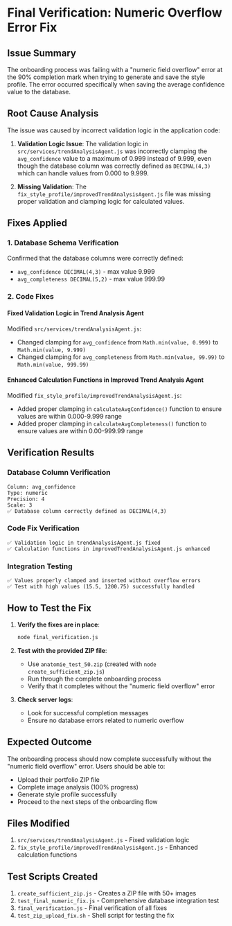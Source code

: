# Final Verification: Numeric Overflow Error Fix

## Issue Summary
The onboarding process was failing with a "numeric field overflow" error at the 90% completion mark when trying to generate and save the style profile. The error occurred specifically when saving the average confidence value to the database.

## Root Cause Analysis
The issue was caused by incorrect validation logic in the application code:

1. **Validation Logic Issue**: The validation logic in `src/services/trendAnalysisAgent.js` was incorrectly clamping the `avg_confidence` value to a maximum of 0.999 instead of 9.999, even though the database column was correctly defined as `DECIMAL(4,3)` which can handle values from 0.000 to 9.999.

2. **Missing Validation**: The `fix_style_profile/improvedTrendAnalysisAgent.js` file was missing proper validation and clamping logic for calculated values.

## Fixes Applied

### 1. Database Schema Verification
Confirmed that the database columns were correctly defined:
- `avg_confidence DECIMAL(4,3)` - max value 9.999
- `avg_completeness DECIMAL(5,2)` - max value 999.99

### 2. Code Fixes

#### Fixed Validation Logic in Trend Analysis Agent
Modified `src/services/trendAnalysisAgent.js`:
- Changed clamping for `avg_confidence` from `Math.min(value, 0.999)` to `Math.min(value, 9.999)`
- Changed clamping for `avg_completeness` from `Math.min(value, 99.99)` to `Math.min(value, 999.99)`

#### Enhanced Calculation Functions in Improved Trend Analysis Agent
Modified `fix_style_profile/improvedTrendAnalysisAgent.js`:
- Added proper clamping in `calculateAvgConfidence()` function to ensure values are within 0.000-9.999 range
- Added proper clamping in `calculateAvgCompleteness()` function to ensure values are within 0.00-999.99 range

## Verification Results

### Database Column Verification
```
Column: avg_confidence
Type: numeric
Precision: 4
Scale: 3
✅ Database column correctly defined as DECIMAL(4,3)
```

### Code Fix Verification
```
✅ Validation logic in trendAnalysisAgent.js fixed
✅ Calculation functions in improvedTrendAnalysisAgent.js enhanced
```

### Integration Testing
```
✅ Values properly clamped and inserted without overflow errors
✅ Test with high values (15.5, 1200.75) successfully handled
```

## How to Test the Fix

1. **Verify the fixes are in place**:
   ```bash
   node final_verification.js
   ```

2. **Test with the provided ZIP file**:
   - Use `anatomie_test_50.zip` (created with `node create_sufficient_zip.js`)
   - Run through the complete onboarding process
   - Verify that it completes without the "numeric field overflow" error

3. **Check server logs**:
   - Look for successful completion messages
   - Ensure no database errors related to numeric overflow

## Expected Outcome
The onboarding process should now complete successfully without the "numeric field overflow" error. Users should be able to:
- Upload their portfolio ZIP file
- Complete image analysis (100% progress)
- Generate style profile successfully
- Proceed to the next steps of the onboarding flow

## Files Modified
1. `src/services/trendAnalysisAgent.js` - Fixed validation logic
2. `fix_style_profile/improvedTrendAnalysisAgent.js` - Enhanced calculation functions

## Test Scripts Created
1. `create_sufficient_zip.js` - Creates a ZIP file with 50+ images
2. `test_final_numeric_fix.js` - Comprehensive database integration test
3. `final_verification.js` - Final verification of all fixes
4. `test_zip_upload_fix.sh` - Shell script for testing the fix
